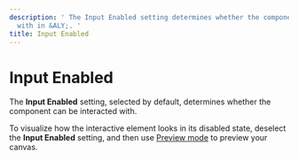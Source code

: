 ```yaml
---
description: ' The Input Enabled setting determines whether the component can be interacted
  with in &ALY;. '
title: Input Enabled
---
```

# Input Enabled<a name="ui-editor-components-interactive-properties-input"></a>

The **Input Enabled** setting, selected by default, determines whether the component can be interacted with\.

To visualize how the interactive element looks in its disabled state, deselect the **Input Enabled** setting, and then use [Preview mode](ui-editor-previewing-canvas.md) to preview your canvas\.